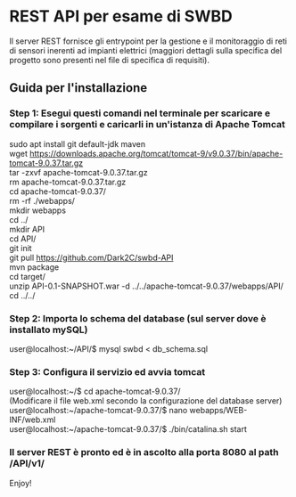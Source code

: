 # REST API per esame di SWBD

Il server REST fornisce gli entrypoint per la gestione e il monitoraggio di reti di sensori inerenti ad impianti elettrici (maggiori dettagli sulla specifica del progetto sono presenti nel file di specifica di requisiti).


## Guida per l'installazione
### Step 1: Esegui questi comandi nel terminale per scaricare e compilare i sorgenti e caricarli in un'istanza di Apache Tomcat
sudo apt install git default-jdk maven\
wget https://downloads.apache.org/tomcat/tomcat-9/v9.0.37/bin/apache-tomcat-9.0.37.tar.gz \
tar -zxvf apache-tomcat-9.0.37.tar.gz\
rm apache-tomcat-9.0.37.tar.gz\
cd apache-tomcat-9.0.37/\
rm -rf ./webapps/\
mkdir webapps\
cd ../\
mkdir API\
cd API/\
git init\
git pull https://github.com/Dark2C/swbd-API \
mvn package\
cd target/\
unzip API-0.1-SNAPSHOT.war -d ../../apache-tomcat-9.0.37/webapps/API/\
cd ../../


### Step 2: Importa lo schema del database (sul server dove è installato mySQL)
user@localhost:\~/API/$ mysql swbd < db_schema.sql

### Step 3: Configura il servizio ed avvia tomcat
user@localhost:\~/$ cd apache-tomcat-9.0.37/\
(Modificare il file web.xml secondo la configurazione del database server)\
user@localhost:\~/apache-tomcat-9.0.37/$ nano webapps/WEB-INF/web.xml\
user@localhost:\~/apache-tomcat-9.0.37/$ ./bin/catalina.sh start

### Il server REST è pronto ed è in ascolto alla porta 8080 al path /API/v1/
Enjoy!
